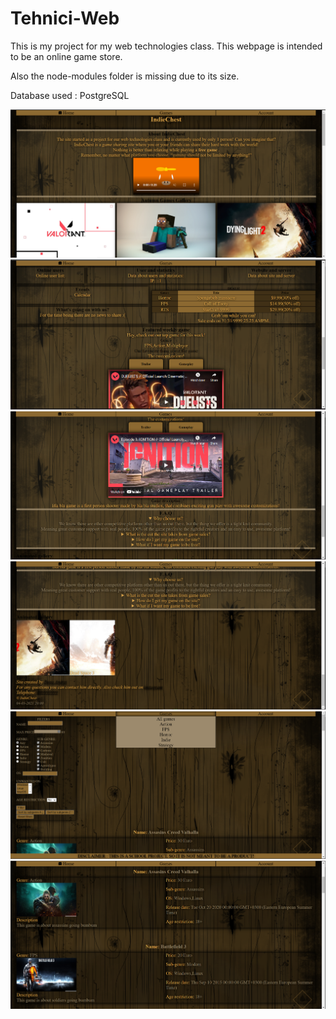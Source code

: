 # Tehnici-Web

This is my project for my web technologies class.
This webpage is intended to be an online game store.

Also the node-modules folder is missing due to its size.

Database used : PostgreSQL

![](Pictures/1.png)
![](Pictures/2.png)
![](Pictures/3.png)
![](Pictures/4.png)
![](Pictures/5.png)
![](Pictures/6.png)
